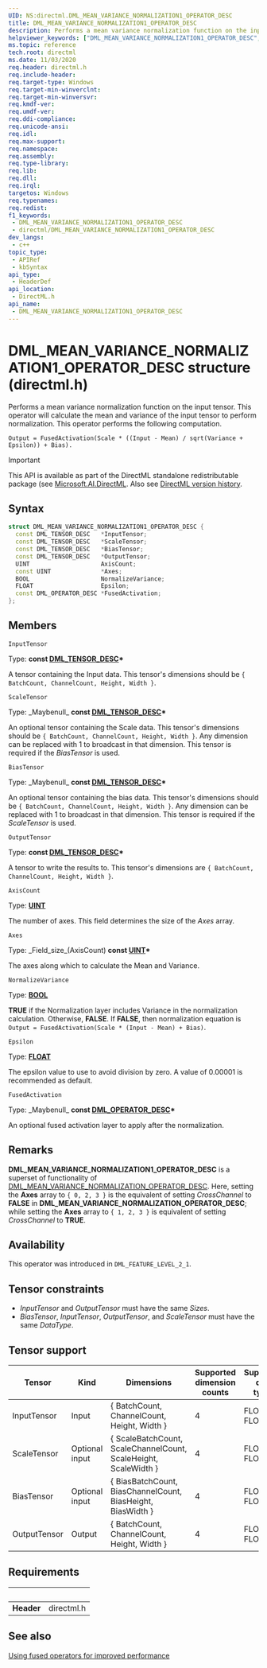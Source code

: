 ```yaml
---
UID: NS:directml.DML_MEAN_VARIANCE_NORMALIZATION1_OPERATOR_DESC
title: DML_MEAN_VARIANCE_NORMALIZATION1_OPERATOR_DESC
description: Performs a mean variance normalization function on the input tensor. This operator will calculate the mean and variance of the input tensor to perform normalization.
helpviewer_keywords: ["DML_MEAN_VARIANCE_NORMALIZATION1_OPERATOR_DESC","DML_MEAN_VARIANCE_NORMALIZATION1_OPERATOR_DESC structure","direct3d12.dml_mean_variance_normalization1_operator_desc","directml/DML_MEAN_VARIANCE_NORMALIZATION1_OPERATOR_DESC"]
ms.topic: reference
tech.root: directml
ms.date: 11/03/2020
req.header: directml.h
req.include-header: 
req.target-type: Windows
req.target-min-winverclnt: 
req.target-min-winversvr: 
req.kmdf-ver: 
req.umdf-ver: 
req.ddi-compliance: 
req.unicode-ansi: 
req.idl: 
req.max-support: 
req.namespace: 
req.assembly: 
req.type-library: 
req.lib: 
req.dll: 
req.irql: 
targetos: Windows
req.typenames: 
req.redist: 
f1_keywords:
 - DML_MEAN_VARIANCE_NORMALIZATION1_OPERATOR_DESC
 - directml/DML_MEAN_VARIANCE_NORMALIZATION1_OPERATOR_DESC
dev_langs:
 - c++
topic_type:
 - APIRef
 - kbSyntax
api_type:
 - HeaderDef
api_location:
 - DirectML.h
api_name:
 - DML_MEAN_VARIANCE_NORMALIZATION1_OPERATOR_DESC
---
```


# DML_MEAN_VARIANCE_NORMALIZATION1_OPERATOR_DESC structure (directml.h)
Performs a mean variance normalization function on the input tensor. This operator will calculate the mean and variance of the input tensor to perform normalization. This operator performs the following computation.

```
Output = FusedActivation(Scale * ((Input - Mean) / sqrt(Variance + Epsilon)) + Bias).
```

> [!IMPORTANT]
> This API is available as part of the DirectML standalone redistributable package (see [Microsoft.AI.DirectML](https://www.nuget.org/packages/Microsoft.AI.DirectML/). Also see [DirectML version history](../dml-version-history.md).

## Syntax
```cpp
struct DML_MEAN_VARIANCE_NORMALIZATION1_OPERATOR_DESC {
  const DML_TENSOR_DESC   *InputTensor;
  const DML_TENSOR_DESC   *ScaleTensor;
  const DML_TENSOR_DESC   *BiasTensor;
  const DML_TENSOR_DESC   *OutputTensor;
  UINT                    AxisCount;
  const UINT              *Axes;
  BOOL                    NormalizeVariance;
  FLOAT                   Epsilon;
  const DML_OPERATOR_DESC *FusedActivation;
};
```



## Members

`InputTensor`

Type: **const [DML_TENSOR_DESC](/windows/win32/api/directml/ns-directml-dml_tensor_desc)\***

A tensor containing the Input data. This tensor's dimensions should be `{ BatchCount, ChannelCount, Height, Width }`.


`ScaleTensor`

Type: \_Maybenull\_ **const [DML_TENSOR_DESC](/windows/win32/api/directml/ns-directml-dml_tensor_desc)\***

An optional tensor containing the Scale data. This tensor's dimensions should be `{ BatchCount, ChannelCount, Height, Width }`. Any dimension can be replaced with 1 to broadcast in that dimension. This tensor is required if the *BiasTensor* is used.


`BiasTensor`

Type: \_Maybenull\_ **const [DML_TENSOR_DESC](/windows/win32/api/directml/ns-directml-dml_tensor_desc)\***

An optional tensor containing the bias data. This tensor's dimensions should be `{ BatchCount, ChannelCount, Height, Width }`. Any dimension can be replaced with 1 to broadcast in that dimension. This tensor is required if the *ScaleTensor* is used.


`OutputTensor`

Type: **const [DML_TENSOR_DESC](/windows/win32/api/directml/ns-directml-dml_tensor_desc)\***

A tensor to write the results to. This tensor's dimensions are `{ BatchCount, ChannelCount, Height, Width }`.


`AxisCount`

Type: <b><a href="/windows/desktop/WinProg/windows-data-types">UINT</a></b>

The number of axes. This field determines the size of the *Axes* array.


`Axes`

Type: \_Field\_size\_(AxisCount) **const [UINT](/windows/desktop/WinProg/windows-data-types)\*** 

The axes along which to calculate the Mean and Variance.


`NormalizeVariance`

Type: <b><a href="/windows/desktop/WinProg/windows-data-types">BOOL</a></b>

**TRUE** if the Normalization layer includes Variance in the normalization calculation. Otherwise, **FALSE**. If **FALSE**, then normalization equation is `Output = FusedActivation(Scale * (Input - Mean) + Bias)`.


`Epsilon`

Type: <b><a href="/windows/desktop/WinProg/windows-data-types">FLOAT</a></b>

The epsilon value to use to avoid division by zero. A value of 0.00001 is recommended as default.


`FusedActivation`

Type: \_Maybenull\_ **const [DML_OPERATOR_DESC](/windows/win32/api/directml/ns-directml-dml_operator_desc)\***

An optional fused activation layer to apply after the normalization.


## Remarks
**DML_MEAN_VARIANCE_NORMALIZATION1_OPERATOR_DESC** is a superset of functionality of [DML_MEAN_VARIANCE_NORMALIZATION_OPERATOR_DESC](/windows/win32/api/directml/ns-directml-dml_mean_variance_normalization_operator_desc). Here, setting the **Axes** array to `{ 0, 2, 3 }` is the equivalent of setting *CrossChannel* to **FALSE** in **DML_MEAN_VARIANCE_NORMALIZATION_OPERATOR_DESC**; while setting the **Axes** array to `{ 1, 2, 3 }` is equivalent of setting *CrossChannel* to **TRUE**.

## Availability
This operator was introduced in `DML_FEATURE_LEVEL_2_1`.

## Tensor constraints
* *InputTensor* and *OutputTensor* must have the same *Sizes*.
* *BiasTensor*, *InputTensor*, *OutputTensor*, and *ScaleTensor* must have the same *DataType*.

## Tensor support
| Tensor | Kind | Dimensions | Supported dimension counts | Supported data types |
| ------ | ---- | ---------- | -------------------------- | -------------------- |
| InputTensor | Input | { BatchCount, ChannelCount, Height, Width } | 4 | FLOAT32, FLOAT16 |
| ScaleTensor | Optional input | { ScaleBatchCount, ScaleChannelCount, ScaleHeight, ScaleWidth } | 4 | FLOAT32, FLOAT16 |
| BiasTensor | Optional input | { BiasBatchCount, BiasChannelCount, BiasHeight, BiasWidth } | 4 | FLOAT32, FLOAT16 |
| OutputTensor | Output | { BatchCount, ChannelCount, Height, Width } | 4 | FLOAT32, FLOAT16 |


## Requirements
| &nbsp; | &nbsp; |
| ---- |:---- |
| **Header** | directml.h |

## See also

[Using fused operators for improved performance](../dml-fused-activations.md)
